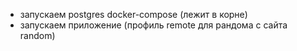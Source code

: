
- запускаем postgres docker-compose (лежит в корне)
- запускаем приложение (профиль remote для рандома с сайта random)